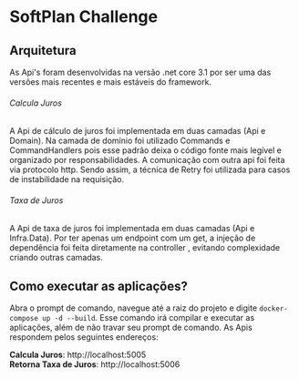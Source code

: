 # SoftPlan Challenge

## Arquitetura
 As Api's foram desenvolvidas na versão .net core 3.1 por ser uma das versões mais recentes e mais estáveis do framework. 

###### Calcula Juros
A Api de cálculo de juros foi implementada em duas camadas (Api e Domain). Na camada de domínio foi utilizado Commands e CommandHandlers pois esse padrão deixa o código fonte mais legível e organizado por responsabilidades. A comunicação com outra api foi feita via protocolo http. Sendo assim, a técnica de Retry foi utilizada para casos de instabilidade na requisição.

###### Taxa de Juros
A Api de taxa de juros foi implementada em duas camadas (Api e Infra.Data). Por ter apenas um endpoint com um get, a injeção de dependência foi feita diretamente na controller , evitando complexidade criando outras camadas.

## Como executar as aplicações?
Abra o prompt de comando, navegue até a raiz do projeto e digite ```docker-compose up -d --build```. Esse comando irá compilar e executar as aplicações, além de não travar seu prompt de comando. As Apis respondem pelos seguintes endereços:

**Calcula Juros**: http://localhost:5005  
**Retorna Taxa de Juros**: http://localhost:5006
